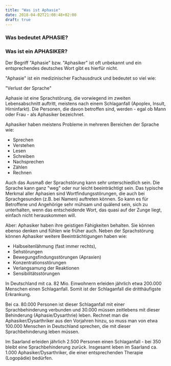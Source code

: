 ```yaml
---
title: "Was ist Aphasie"
date: 2018-04-02T21:08:48+02:00
draft: true
---
```

### Was bedeutet APHASIE?
### Was ist ein APHASIKER?

Der Begriff "Aphasie" bzw. "Aphasiker" ist oft unbekannt und ein entsprechendes deutsches Wort gibt es hierfür nicht.

"Aphasie" ist ein medizinischer Fachausdruck und bedeutet so viel wie:

"Verlust der Sprache"

Aphasie ist eine Sprachstörung, die vorwiegend im zweiten Lebensabschnitt auftritt, meistens nach einem Schlaganfall (Apoplex, Insult, Hirninfarkt). Die Personen, die davon betroffen sind, werden - egal ob Mann oder Frau - als Aphasiker bezeichnet.

Aphasiker haben meistens Probleme in mehreren Bereichen der Sprache wie:

* Sprechen
* Verstehen
* Lesen
* Schreiben
* Nachsprechen
* Zählen
* Rechnen

Auch das Ausmaß der Sprachstörung kann sehr unterschiedlich sein. Die Sprache kann ganz "weg" oder nur leicht beeinträchtigt sein. Das typische Merkmal aller Aphasien sind Wortfindungsstörungen, die auch bei Sprachgesunden (z.B. bei Namen) auftreten können. So kann es für Betroffene und Angehörige sehr mühsam und quälend sein, sich zu unterhalten, wenn das entscheidende Wort, das quasi auf der Zunge liegt, einfach nicht herauskommen will.

Aber: Aphasiker haben ihre geistigen Fähigkeiten behalten. Sie können ebenso denken und fühlen wie früher auch. Neben der Sprachstörung können Aphasiker weitere Beeinträchtigungen haben wie:

* Halbseitenlähmung (fast immer rechts),
* Sehstörungen
* Bewegungsfindungsstörungen (Apraxien)
* Konzentrationsstörungen
* Verlangsamung der Reaktionen
* Sensibilitätsstörungen

In Deutschland mit ca. 82 Mio. Einwohnern erleiden jährlich etwa 200.000 Menschen einen Schlaganfall. Somit ist der Schlaganfall die dritthäufigste Erkrankung.


Bei ca. 80.000 Personen ist dieser Schlaganfall mit einer Sprachbehinderung verbunden und 30.000 müssen zeitlebens mit dieser Behinderung (Aphasie/Dysarthrie) leben. Rechnet man die Aphasiker/Dysarthriker aus den Vorjahren hinzu, so muss man von etwa 100.000 Menschen in Deutschland sprechen, die mit dieser Sprachbehinderung leben müssen.


Im Saarland erleiden jährlich 2.500 Personen einen Schlaganfall - bei 350 bleibt eine Sprachbehinderung zurück. Insgesamt leben im Saarland ca. 1.000 Aphasiker/Dysarthriker, die einer entsprechenden Therapie (Logopädie) bedürfen.
